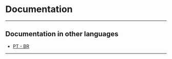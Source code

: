 # Documentation

---

## Documentation in other languages

- [PT - BR](Documentation/Documentation_in_Portuguese/README.md)

---
